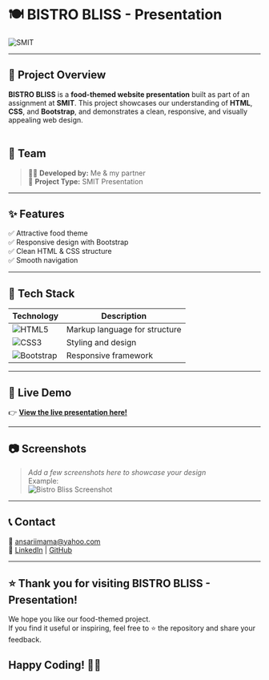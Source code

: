 # 🍽️ BISTRO BLISS - Presentation

![SMIT](https://img.shields.io/badge/SMIT-Project-blueviolet?style=for-the-badge)

---

## 📌 Project Overview

**BISTRO BLISS** is a **food-themed website presentation** built as part of an assignment at **SMIT**. This project showcases our understanding of **HTML**, **CSS**, and **Bootstrap**, and demonstrates a clean, responsive, and visually appealing web design.  
<br>

## 👫 Team

> 👩‍💻 **Developed by:** Me & my partner  
> 📅 **Project Type:** SMIT Presentation

---

## ✨ Features

✅ Attractive food theme  
✅ Responsive design with Bootstrap  
✅ Clean HTML & CSS structure  
✅ Smooth navigation  

---

## 🧩 Tech Stack

| Technology | Description |
| ---------- | ------------ |
| ![HTML5](https://img.shields.io/badge/HTML-5-E34F26?style=flat-square&logo=html5&logoColor=white) | Markup language for structure |
| ![CSS3](https://img.shields.io/badge/CSS-3-1572B6?style=flat-square&logo=css3&logoColor=white) | Styling and design |
| ![Bootstrap](https://img.shields.io/badge/Bootstrap-5-7952B3?style=flat-square&logo=bootstrap&logoColor=white) | Responsive framework |

---

## 🔗 Live Demo

👉 **[View the live presentation here!](https://bistro-bliss-presentation.netlify.app/)**  

---

## 📷 Screenshots

> _Add a few screenshots here to showcase your design_  
> Example:  
> ![Bistro Bliss Screenshot](Screenshot.png)

---

## 📞 Contact

📧 ansariimama@yahoo.com  
👤 [LinkedIn](https://www.linkedin.com/in/imama-ansari-5a604b337) | [GitHub](https://github.com/imama-ansari14)

---

## ⭐️ Thank you for visiting **BISTRO BLISS - Presentation**! 
  
We hope you like our food-themed project.  
If you find it useful or inspiring, feel free to ⭐️ the repository and share your feedback.  

Happy Coding! 🚀✨
-

